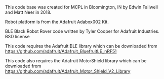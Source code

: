 This code base was created for MCPL in Bloomington, IN by Edwin Fallwell and Matt Neer in 2018. 

Robot platform is from the Adafruit Adabox002 Kit. 

BLE Black Robot Rover code written by Tyler Cooper for Adafruit Industries. BSD license

This code requires the Adafruit BLE library which can be downloaded from https://github.com/adafruit/Adafruit_BluefruitLE_nRF51

This code also requires the Adafruit MotorShield library which can be downloaded from https://github.com/adafruit/Adafruit_Motor_Shield_V2_Library
